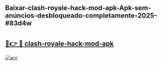 ## Baixar-clash-royale-hack-mod-apk-Apk-sem-anúncios-desbloqueado-completamente-2025-#83d4w

# <h2><a href="https://ainizakaria.my?title=clash-royale-hack-mod-apk&ref=22M">🔗👉 🔴 clash-royale-hack-mod-apk</a></h2>

[![acn](https://github.com/user-attachments/assets/0f9c940e-d8b0-45ae-aac7-cd30a18b3e1c)](https://ainizakaria.my?title=clash-royale-hack-mod-apk&ref=22M)

